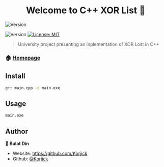 <h1 align="center">Welcome to C++ XOR List 👋</h1>
<img alt="Version" src="https://miro.medium.com/max/880/1*XPu_eMJVmbO3GAC1acszYA.png" />
<p>
  <img alt="Version" src="https://img.shields.io/badge/version-1.0-blue.svg?cacheSeconds=2592000" />
  <a href="#" target="_blank">
    <img alt="License: MIT" src="https://img.shields.io/badge/License-MIT-yellow.svg" />
  </a>
</p>

> University project presenting an inplementation of XOR Lost in C++

### 🏠 [Homepage](https://github.com/Korjick/CPP-Basic-XORList)

## Install

```sh
g++ main.cpp -o main.exe
```

## Usage

```sh
main.exe
```

## Author

👤 **Bulat Din**

* Website: https://github.com/Korjick
* Github: [@Korjick](https://github.com/Korjick)
